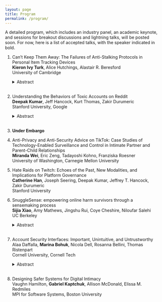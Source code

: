 ```yaml
---
layout: page
title: Program
permalink: /program/
---
```


A detailed program, which includes an industry panel, an academic keynote, 
and sessions for breakout discussions and lightning talks, will be posted 
soon.  For now, here is a list of accepted talks, with the speaker indicated 
in bold.

1. Can’t Keep Them Away: The Failures of Anti-Stalking Protocols in Personal Item Tracking Devices\
   **Kieron Ivy Turk**, Alice Hutchings, Alastair R. Beresford\
   University of Cambridge
   <details><summary>Abstract</summary>

   Personal item tracking devices are popular for locating lost items such as
keys, wallets, and suitcases. These devices are now being abused by stalkers
and domestic abusers to track their victims' locations over time, and some
device manufacturers created `anti-stalking features' in response. We analyse
the effectiveness of the anti-stalking features with five brands of tracking
devices through a gamified naturalistic quasi-experiment in collaboration with
the Assassins' Guild student society. Despite participants knowing they might
be tracked, and being incentivised to detect and remove the tracker, the
anti-stalking features were rarely used. We then explore common
implementations of these anti-stalking features and analyse their limitations
directly. We identify several failures of each of the features that prevent
them from performing their intended purpose even if they were in use. These
failures combined imply a need to greatly improve the presence of
anti-stalking features to prevent trackers from being abused.
   </details><br>
    
2. Understanding the Behaviors of Toxic Accounts on Reddit\
   **Deepak Kumar**, Jeff Hancock, Kurt Thomas, Zakir Durumeric\
   Stanford University, Google
   <details><summary>Abstract</summary>
    Toxic content is the top form of hate and harassment experienced
    online. While many studies have investigated the types of toxic
    content posted online, the effects that such content has on people,
    and the impact of potential defenses, no study has captured the
    behaviors of the accounts that engage in this behavior or how such
    attacks are operationalized. In this talk, we will present a measurement
    study of 929K accounts that post toxic comments on Reddit over an
    18 month period. Combined, these accounts posted over 14 million
    toxic comments that encompass insults, identity attacks, threats
    of violence, and sexual harassment. We will explore the impact that
    these accounts have on Reddit, the targeting strategies that abusive
    accounts adopt, and the distinct patterns that distinguish classes of
    abusive accounts. Our analysis can inform the nuanced interventions
    needed to curb unwanted toxic behaviors online.
   </details><br>

3. **Under Embargo** 

4. Anti-Privacy and Anti-Security Advice on TikTok: Case Studies of Technology-Enabled Surveillance and Control in Intimate Partner and Parent-Child Relationships\
   **Miranda Wei**, Eric Zeng, Tadayoshi Kohno, Franziska Roesner\
   University of Washington, Carnegie Mellon University

5. Hate Raids on Twitch: Echoes of the Past, New Modalities, and Implications for Platform Governance\
   **Catherine Han**, Joseph Seering, Deepak Kumar, Jeffrey T. Hancock, Zakir Durumeric\
   Stanford University

6. SnuggleSense: empowering online harm survivors through a sensemaking process\
   **Sijia Xiao**, Amy Mathews, Jingshu Rui, Coye Cheshire, Niloufar Salehi\
   UC Berkeley
   <details><summary>Abstract</summary>

   Interpersonal harm is a prevalent problem on social media platforms. Survivors are often left out of the traditional content moderation process and face uncertainty and risk of secondary harm when seeking outside help. Our research aims to empower survivors in a critical and early stage in addressing harm --- the sensemaking process. we developed SnuggleSense, a tool that empowers survivors by guiding them through a reflective sensemaking process inspired by restorative justice practices. Our evaluation found that SnuggleSense empowers participants by expanding their options for addressing harm beyond traditional content moderation methods, helping them understand their needs for restoration and healing, and increasing their engagement and emotional support in addressing harm for their friends. We discuss the implications of these findings, including the importance of providing guidance, agency and information in survivors' sensemaking of harm, as well as the educational effect of the reflection process within online communities.
   </details><br>
  
7. Account Security Interfaces: Important, Unintuitive, and Untrustworthy\
   Alaa Daffalla, **Marina Bohuk**, Nicola Dell, Rosanna Bellini, Thomas Ristenpart\
   Cornell University, Cornell Tech
   <details><summary>Abstract</summary>

   Online services increasingly rely on user-facing interfaces to communicate important security-related account information---for example, which devices are logged into a user’s account and when recent logins occurred. However, there has been no investigation into whether these interfaces work well.
    We begin to fill this gap by partnering with a clinic that supports survivors of intimate partner violence (IPV). We perform qualitative analysis on interview transcripts between clinic consultants and survivors seeking to infer the security status of survivor accounts. Our findings show that these interfaces suffer from a number of limitations that cause confusion and reduce their utility.
    We then experimentally investigate the lack of integrity of information contained in device lists and session activity logs for four major services. For all the services investigated, we show how an attacker can either hide accesses entirely or spoof access details to hide illicit logins from victims.
   </details><br>

8. Designing Safer Systems for Digital Intimacy\
   Vaughn Hamilton, **Gabriel Kaptchuk**, Allison McDonald, Elissa M. Redmiles\
   MPI for Software Systems, Boston University
